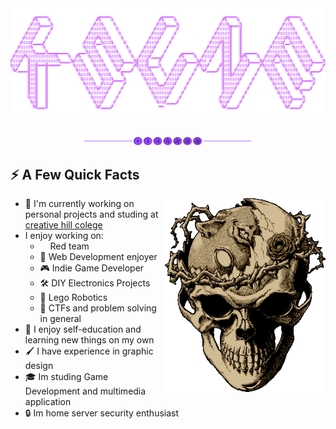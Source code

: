 <div align="center">
  <img src="imgs/classKsune.png">
  <br><br><br>
  <img src="imgs/separator.png">
</div>

## ⚡️ A Few Quick **Facts**

<img height="310" src="gifs/berserk.gif" align=right>

- 🌱 I'm currently working on personal projects and studing at [creative hill colege](https://www.creativehill.cz/)
-  I enjoy working on:
    - <img height="12" width="12" src="https://cdn.simpleicons.org/redhat" /> Red team
    - 📱 Web Development enjoyer
    - 🎮 Indie Game Developer
    - 🛠 DIY Electronics Projects
    - 🤖 Lego Robotics
    - 🏴 CTFs and problem solving in general
- 🧠 I enjoy self-education and learning new things on my own
- 🖌 I have experience in graphic design
- 🎓 Im studing Game Development and multimedia application
- 🔒 Im home server security enthusiast
